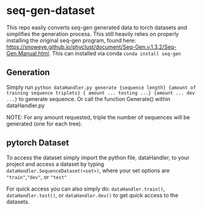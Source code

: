# seq-gen-dataset
This repo easily converts seq-gen generated data to torch datasets and simplifies the generation process. This still heavily relies on properly installing the original seq-gen program, found here: https://snoweye.github.io/phyclust/document/Seq-Gen.v.1.3.2/Seq-Gen.Manual.html. This can installed via conda `conda install seq-gen`
## Generation
Simply run `python dataHandler.py generate {sequence length} {amount of training sequence triplets} { amount ... testing ...} {amount ... dev ...}` to generate sequence. Or call the function Generate() within dataHandler.py

NOTE: For any amount requested, triple the number of sequences will be generated (one for each tree).
## pytorch Dataset
To access the dataset simply import the python file, dataHandler, to your project and access a dataset by typing `dataHandler.SequenceDataset(<set>)`, where your set options are `"train"`,`"dev"`, or `"test"`

For quick access you can also simply do: `dataHandler.train()`, `dataHandler.test()`, or `dataHandler.dev()` to get quick access to the datasets.
